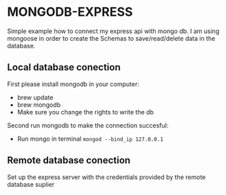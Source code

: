 # MONGODB-EXPRESS

Simple example how to connect my express api with mongo db. I am using mongoose in order to create the Schemas to save/read/delete data in the database.

## Local database conection

First please install mongodb in your computer:
  - brew update
  - brew mongodb
  - Make sure you change the rights to write the db

Second run mongodb to make the connection succesful:
  - Run mongo in terminal `mongod --bind_ip 127.0.0.1`

## Remote database conection

Set up the express server with the credentials provided by the remote database suplier